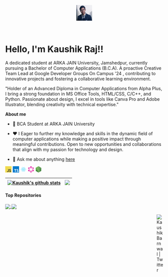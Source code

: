 <p align="center"><a href="http://kaushikbarnwal.wordpress.com/"><img width="10%" alt="Hello, I'm Kaushik Raj!!" src="Images/Kaushik Raj.jpg"/></a></p>

<br />


# Hello, I'm Kaushik Raj!!
A dedicated student at ARKA JAIN University, Jamshedpur, currently pursuing a Bachelor of Computer Applications (B.C.A). A proactive Creative Team Lead at Google Developer Groups On Campus '24 , contributing to innovative projects and fostering a collaborative learning environment.

"Holder of an Advanced Diploma in Computer Applications from Alpha Plus, I bring a strong foundation in MS Office Tools, HTML/CSS, C/C++, and Python. Passionate about design, I excel in tools like Canva Pro and Adobe Illustrator, blending creativity with technical expertise."

**About me**

- 💼 BCA Student at ARKA JAIN University

- ❤️ I Eager to further my knowledge and skills in the dynamic field of computer applications while making a positive impact through meaningful contributions. Open to new opportunities and collaborations that align with my passion for technology and design.

- 💬 Ask me about anything [here](https://github.com/KaushikBarnwal/KaushikBarnwal/issues)

<code><img height="20" alt="javascript" src="https://raw.githubusercontent.com/github/explore/80688e429a7d4ef2fca1e82350fe8e3517d3494d/topics/javascript/javascript.png"></code>
<code><img height="20" alt="typescript" src="https://raw.githubusercontent.com/github/explore/80688e429a7d4ef2fca1e82350fe8e3517d3494d/topics/typescript/typescript.png"></code>
<code><img height="20" alt="react" src="https://raw.githubusercontent.com/github/explore/80688e429a7d4ef2fca1e82350fe8e3517d3494d/topics/react/react.png"></code>
<code><img height="20" alt="graphql" src="https://raw.githubusercontent.com/github/explore/5c058a388828bb5fde0bcafd4bc867b5bb3f26f3/topics/graphql/graphql.png"></code>
<code><img height="20" alt="nodejs" src="https://raw.githubusercontent.com/github/explore/80688e429a7d4ef2fca1e82350fe8e3517d3494d/topics/nodejs/nodejs.png"></code>    


| <a href="https://github.com/KaushikBarnwal/github-readme-stats"><img align="center" src="https://github-readme-stats.vercel.app/api?username=KaushikBarnwal&show_icons=true&include_all_commits=true&theme=buefy&hide_border=true" alt="Kaushik's github stats" /></a> | <a href="https://github.com/KaushikBarnwal/github-readme-stats"><img align="center" src="https://github-readme-stats.vercel.app/api/top-langs/?username=KaushikBarnwal&layout=compact&theme=buefy&hide_border=true" /></a> |
| ------------- | ------------- |

#### Top Repositories


<a href="https://kaushikbarnwal.github.io/Music-Player/">
  <img align="center" src="https://github-readme-stats.vercel.app/api/pin/?username=KaushikBarnwal&repo=KaushikBarnwal.github.io&theme=buefy" />
</a>
<a href="https://kaushikbarnwal.github.io/Book-Library/">
  <img align="center" src="https://github-readme-stats.vercel.app/api/pin/?username=KaushikBarnwal&repo=github-readme-stats&theme=buefy" />
</a>


<br />
<br />

<a href="https://www.linkedin.com/in/kaushik-raj-469368250/">
  <img align="right" alt="Kaushik Barnwal | Twitter" width="21px" src="https://upload.wikimedia.org/wikipedia/commons/thumb/8/81/LinkedIn_icon.svg/108px-LinkedIn_icon.svg.png" />
</a>
